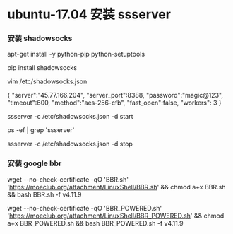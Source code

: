 # ubuntu-17.04 安装 ssserver

### 安装 shadowsocks

apt-get install -y python-pip python-setuptools

pip install shadowsocks

vim /etc/shadowsocks.json

{
  "server":"45.77.166.204",
  "server_port":8388,
  "password":"magic@123",
  "timeout":600,
  "method":"aes-256-cfb",
  "fast_open":false,
  "workers": 3
}

ssserver -c /etc/shadowsocks.json -d start

ps -ef | grep 'ssserver'

ssserver -c /etc/shadowsocks.json -d stop


### 安装 google bbr

wget --no-check-certificate -qO 'BBR.sh' 'https://moeclub.org/attachment/LinuxShell/BBR.sh' && chmod a+x BBR.sh && bash BBR.sh -f v4.11.9

wget --no-check-certificate -qO 'BBR_POWERED.sh' 'https://moeclub.org/attachment/LinuxShell/BBR_POWERED.sh' && chmod a+x BBR_POWERED.sh && bash BBR_POWERED.sh -f v4.11.9
